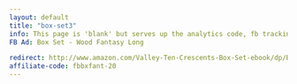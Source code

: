 ```yaml
---
layout: default
title: "box-set3"
info: This page is 'blank' but serves up the analytics code, fb tracking pixel, and amazon affiliate link before forwarding to Amazon.
FB Ad: Box Set - Wood Fantasy Long

redirect: http://www.amazon.com/Valley-Ten-Crescents-Box-Set-ebook/dp/B00IGJQZ7O/
affiliate-code: fbbxfant-20
---
```

